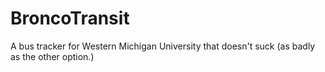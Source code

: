 BroncoTransit
=============

A bus tracker for Western Michigan University that doesn't suck (as badly as the other option.)

